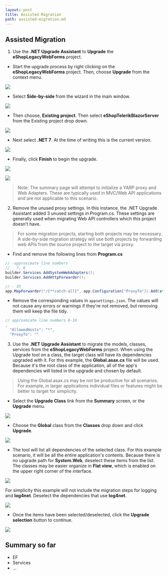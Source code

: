 ```yaml
---
layout: post
title: Assisted Migration
path: assisted-migration.md
---
```


## Assisted Migration

1. Use the **.NET Upgrade Assistant** to **Upgrade** the **eShopLegacyWebForms** project. 

* Start the upgrade process by right clicking on the **eShopLegacyWebForms** project. Then, choose **Upgrade** from the context menu.

![](3-upgrade.png)

* Select **Side-by-side** from the wizard in the main window.

![](upgrade-2.png)

* Then choose, **Existing project**. Then select **eShopTelerikBlazorServer** from the Existing project drop down.

![](upgrade-4.png)

* Next select **.NET 7**. At the time of writing this is the current version.

![](upgrade-6.png)

* Finally, click **Finish** to begin the upgrade.

![](upgrade-7.png)

![](upgrade-summary.png)

> Note: The summary page will attempt to initialize a YARP proxy and Web Adapters. These are typically used in MVC/Web API applications and are not applicable to this scenario. 

2. Remove the unused proxy settings. In this instance, the .NET Upgrade Assistant added 3 unused settings in Program.cs. These settings are generally used when migrating Web API controllers which this project doesn't have. 

> For some migration projects, starting both projects may be necessary. A side-by-side migration strategy will use both projects by forwarding web APIs from the source project to the target via proxy.  

* Find and remove the following lines from **Program.cs**

```csharp
// -approximate line numbers
// - 7, 8
builder.Services.AddSystemWebAdapters();
builder.Services.AddHttpForwarder();

// - 35
app.MapForwarder("/{**catch-all}", app.Configuration["ProxyTo"]).Add(static builder => ((RouteEndpointBuilder)builder).Order = int.MaxValue);

```

* Remove the corresponding values in `appsettings.json`. The values will not cause any errors or warnings if they're not removed, but removing them will keep the file tidy.

```js
// approxmiate line numbers 8-10
,
  "AllowedHosts": "*",
  "ProxyTo": ""
```

3. Use the **.NET Upgrade Assistant** to migrate the models, classes, services from the **eShopLegacyWebForms** project. When using the Upgrade tool on a class, the target class will have its dependencies upgraded with it. For this example, the **Global.asax.cs** file will be used. Because it's the root class of the application, all of the app's dependencies will listed in the upgrade and chosen by default. 

> Using the Global.asax.cs may be not be productive for all scenarios. For example, in larger applications individual files or features might be better to target for simplicity. 

* Select the **Upgrade Class** link from the **Summary** screen, or the **Upgrade** menu.

![](upgrade-class.png)

* Choose the **Global** class from the **Classes** drop down and click **Upgrade**.

![](upgrade-class-2.png)

* The tool will list all dependencies of the selected class. For this example scenario, it will be all the entire application's contents. Because there is no upgrade path for **System.Web**, deselect these items from the list. The classes may be easier organize in **Flat view**, which is enabled on the upper right corner of the interface.

![](upgrade-class-3.png)

For simplicity this example will not include the migration steps for logging and **log4net**. Deselect the dependencies that use **log4net**. 

![](upgrade-class-4.png)

* Once the items have been selected/deselected, click the **Upgrade selection** button to continue.

![](upgrade-complete.png)

## Summary so far

<!-- write a summary of what we accomplished -->

* EF
* Services
* ...